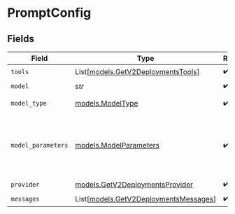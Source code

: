 # PromptConfig


## Fields

| Field                                                                          | Type                                                                           | Required                                                                       | Description                                                                    |
| ------------------------------------------------------------------------------ | ------------------------------------------------------------------------------ | ------------------------------------------------------------------------------ | ------------------------------------------------------------------------------ |
| `tools`                                                                        | List[[models.GetV2DeploymentsTools](../models/getv2deploymentstools.md)]       | :heavy_check_mark:                                                             | N/A                                                                            |
| `model`                                                                        | *str*                                                                          | :heavy_check_mark:                                                             | N/A                                                                            |
| `model_type`                                                                   | [models.ModelType](../models/modeltype.md)                                     | :heavy_check_mark:                                                             | The type of the model                                                          |
| `model_parameters`                                                             | [models.ModelParameters](../models/modelparameters.md)                         | :heavy_check_mark:                                                             | Model Parameters: Not all parameters apply to every model                      |
| `provider`                                                                     | [models.GetV2DeploymentsProvider](../models/getv2deploymentsprovider.md)       | :heavy_check_mark:                                                             | N/A                                                                            |
| `messages`                                                                     | List[[models.GetV2DeploymentsMessages](../models/getv2deploymentsmessages.md)] | :heavy_check_mark:                                                             | N/A                                                                            |